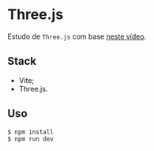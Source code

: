 # Three.js

Estudo de `Three.js` com base [neste vídeo](https://www.youtube.com/watch?v=Q7AOvWpIVHU).

## Stack

- Vite;
- Three.js.

## Uso

```
$ npm install
$ npm run dev
```
